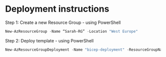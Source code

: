 # Deployment instructions

Step 1:  Create a new Resource Group - using PowerShell

```powershell
New-AzResourceGroup -Name “Sarah-RG” -Location "West Europe"
```

Step 2: Deploy template - using PowerShell

```powershell
New-AzResourceGroupDeployment -Name "bicep-deployment" -ResourceGroupName "Sarah-RG" -TemplateFile main.bicep
```

